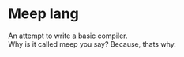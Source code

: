 # Meep lang
An attempt to write a basic compiler.\
Why is it called meep you say? Because, thats why.

